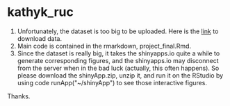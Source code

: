# kathyk_ruc

1. Unfortunately, the dataset is too big to be uploaded. Here is the [link](https://www.kaggle.com/c/web-traffic-time-series-forecasting/data) to download data. 
2. Main code is contained in the rmarkdown, project_final.Rmd. 
3. Since the dataset is really big, it takes the shinyapps.io quite a while to generate corresponding figures, and the shinyapps.io may disconnect from the server when in the bad luck (actually, this often happens). So please download the shinyApp.zip, unzip it, and run it on the RStudio by using code runApp("~/shinyApp") to see those interactive figures. 

Thanks.
